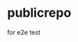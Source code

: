 # publicrepo
for e2e test


































































































































































































































































































































































































































































































































































































































































































































































































































































































































































































































































































































































































































































































